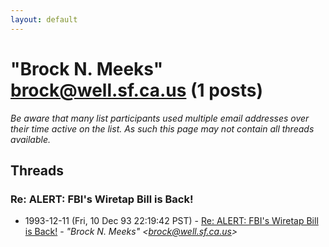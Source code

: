 ```yaml
---
layout: default
---
```


# "Brock N. Meeks" <brock@well.sf.ca.us> (1 posts)

_Be aware that many list participants used multiple email addresses over their time active on the list. As such this page may not contain all threads available._

## Threads

### Re:  ALERT: FBI's Wiretap Bill is Back!
+ 1993-12-11 (Fri, 10 Dec 93 22:19:42 PST) - [Re:  ALERT: FBI's Wiretap Bill is Back!](/archive/1993/12/56fe44c3b92d7694d667f15da039c06abde05409ec8120115905dde22a4478c7) - _"Brock N. Meeks" \<brock@well.sf.ca.us\>_

